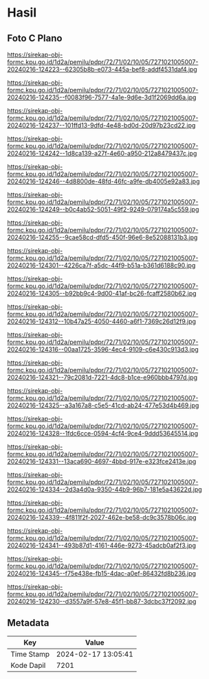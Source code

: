 # Hasil

## Foto C Plano

https://sirekap-obj-formc.kpu.go.id/1d2a/pemilu/pdpr/72/71/02/10/05/7271021005007-20240216-124223--62305b8b-e073-445a-bef8-addf4531daf4.jpg

https://sirekap-obj-formc.kpu.go.id/1d2a/pemilu/pdpr/72/71/02/10/05/7271021005007-20240216-124235--f0083f96-7577-4a1e-9d6e-3d1f2069dd6a.jpg

https://sirekap-obj-formc.kpu.go.id/1d2a/pemilu/pdpr/72/71/02/10/05/7271021005007-20240216-124237--101ffd13-9dfd-4e48-bd0d-20d97b23cd22.jpg

https://sirekap-obj-formc.kpu.go.id/1d2a/pemilu/pdpr/72/71/02/10/05/7271021005007-20240216-124242--1d8ca139-a27f-4e60-a950-212a8479437c.jpg

https://sirekap-obj-formc.kpu.go.id/1d2a/pemilu/pdpr/72/71/02/10/05/7271021005007-20240216-124246--4d8800de-48fd-46fc-a9fe-db4005e92a83.jpg

https://sirekap-obj-formc.kpu.go.id/1d2a/pemilu/pdpr/72/71/02/10/05/7271021005007-20240216-124249--b0c4ab52-5051-49f2-9249-079174a5c559.jpg

https://sirekap-obj-formc.kpu.go.id/1d2a/pemilu/pdpr/72/71/02/10/05/7271021005007-20240216-124255--9cae58cd-dfd5-450f-96e6-8e52088131b3.jpg

https://sirekap-obj-formc.kpu.go.id/1d2a/pemilu/pdpr/72/71/02/10/05/7271021005007-20240216-124301--4226ca7f-a5dc-44f9-b51a-b361d6188c90.jpg

https://sirekap-obj-formc.kpu.go.id/1d2a/pemilu/pdpr/72/71/02/10/05/7271021005007-20240216-124305--b92bb9c4-9d00-41af-bc26-fcaff2580b62.jpg

https://sirekap-obj-formc.kpu.go.id/1d2a/pemilu/pdpr/72/71/02/10/05/7271021005007-20240216-124312--10b47a25-4050-4460-a6f1-7369c26d12f9.jpg

https://sirekap-obj-formc.kpu.go.id/1d2a/pemilu/pdpr/72/71/02/10/05/7271021005007-20240216-124316--00aa1725-3596-4ec4-9109-c6e430c913d3.jpg

https://sirekap-obj-formc.kpu.go.id/1d2a/pemilu/pdpr/72/71/02/10/05/7271021005007-20240216-124321--79c2081d-7221-4dc8-b1ce-e960bbb4797d.jpg

https://sirekap-obj-formc.kpu.go.id/1d2a/pemilu/pdpr/72/71/02/10/05/7271021005007-20240216-124325--a3a167a8-c5e5-41cd-ab24-477e53d4b469.jpg

https://sirekap-obj-formc.kpu.go.id/1d2a/pemilu/pdpr/72/71/02/10/05/7271021005007-20240216-124328--1fdc6cce-0594-4cf4-9ce4-9ddd53645514.jpg

https://sirekap-obj-formc.kpu.go.id/1d2a/pemilu/pdpr/72/71/02/10/05/7271021005007-20240216-124331--13aca690-4697-4bbd-917e-e323fce2413e.jpg

https://sirekap-obj-formc.kpu.go.id/1d2a/pemilu/pdpr/72/71/02/10/05/7271021005007-20240216-124334--2d3a4d0a-9350-44b9-96b7-181e5a43622d.jpg

https://sirekap-obj-formc.kpu.go.id/1d2a/pemilu/pdpr/72/71/02/10/05/7271021005007-20240216-124339--4f811f2f-2027-462e-be58-dc9c3578b06c.jpg

https://sirekap-obj-formc.kpu.go.id/1d2a/pemilu/pdpr/72/71/02/10/05/7271021005007-20240216-124341--493b87d1-4161-446e-9273-45adcb0af2f3.jpg

https://sirekap-obj-formc.kpu.go.id/1d2a/pemilu/pdpr/72/71/02/10/05/7271021005007-20240216-124345--f75e438e-fb15-4dac-a0ef-86432fd8b236.jpg

https://sirekap-obj-formc.kpu.go.id/1d2a/pemilu/pdpr/72/71/02/10/05/7271021005007-20240216-124230--d3557a9f-57e8-45f1-bb87-3dcbc37f2092.jpg


## Metadata

| Key        | Value               |
| ---------- | ------------------- |
| Time Stamp | 2024-02-17 13:05:41 |
| Kode Dapil | 7201                |



